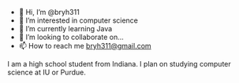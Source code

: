 - 👋 Hi, I’m @bryh311
- 👀 I’m interested in computer science
- 🌱 I’m currently learning Java
- 💞️ I’m looking to collaborate on... 
- 📫 How to reach me bryh311@gmail.com

I am a high school student from Indiana. I plan on studying computer science at IU or Purdue.
<!---
bryh311/bryh311 is a ✨ special ✨ repository because its `README.md` (this file) appears on your GitHub profile.
You can click the Preview link to take a look at your changes.
--->
